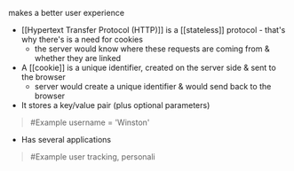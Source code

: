 makes a better user experience

- [[Hypertext Transfer Protocol (HTTP)]] is a [[stateless]] protocol - that's why there's is a need for cookies
	- the server would know where these requests are coming from & whether they are linked
- A [[cookie]] is a unique identifier, created on the server side & sent to the browser
	- server would create a unique identifier & would send back to the browser
- It stores a key/value pair (plus optional parameters)
>	#Example 
>	username = 'Winston'

- Has several applications
>	#Example 
>	user tracking, personali
